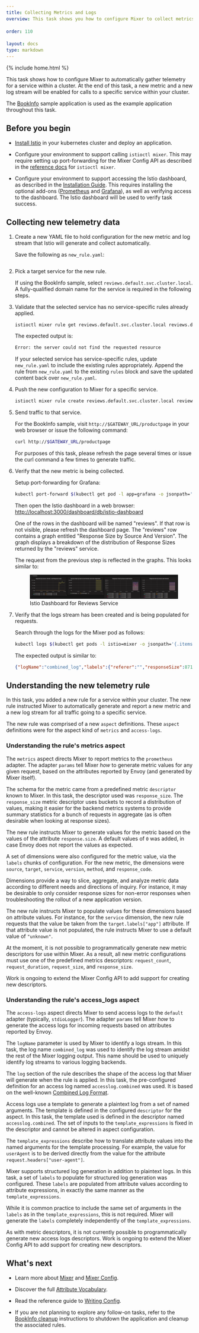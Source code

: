 ```yaml
---
title: Collecting Metrics and Logs
overview: This task shows you how to configure Mixer to collect metrics and logs from Envoy instances.

order: 110

layout: docs
type: markdown
---
```

{% include home.html %}

This task shows how to configure Mixer to automatically gather telemetry
for a service within a cluster. At the end of this task, a new metric and
a new log stream will be enabled for calls to a specific service within your
cluster.

The [BookInfo]({{home}}/docs/samples/bookinfo.html) sample application is used
as the example application throughout this task.

## Before you begin
* [Install Istio](./installing-istio-in-kubernetes.html) in your kubernetes
  cluster and deploy an application.

* Configure your environment to support calling `istioctl mixer`.
  This may require setting up port-forwarding for the Mixer Config API as described in the
  [reference docs]({{home}}/docs/reference/commands/istioctl.html#istioctl-mixer) for `istioctl mixer`.

* Configure your environment to support accessing the Istio dashboard, as described in the 
  [Installation Guide](./installing-istio-in-kubernetes.html). This requires installing the optional add-ons
  ([Prometheus](https://prometheus.io) and [Grafana](https://grafana.com/)), as well as verifying access to
  the dashboard. The Istio dashboard will be used to verify task success.

## Collecting new telemetry data

1. Create a new YAML file to hold configuration for
   the new metric and log stream that Istio will generate and collect
   automatically.

   Save the following as `new_rule.yaml`:
   <pre data-src="https://raw.githubusercontent.com/istio/istio/release-0.1/samples/apps/bookinfo/mixer-rule-additional-telemetry.yaml"></pre>

1. Pick a target service for the new rule.

   If using the BookInfo sample, select `reviews.default.svc.cluster.local`. 
   A fully-qualified domain name for the service is required in the following steps.

1. Validate that the selected service has no service-specific rules
   already applied.

   ```bash
   istioctl mixer rule get reviews.default.svc.cluster.local reviews.default.svc.cluster.local
   ```

   The expected output is:

   ```bash
   Error: the server could not find the requested resource
   ```

   If your selected service has service-specific rules, update `new_rule.yaml`
   to include the existing rules appropriately. Append the rule from `new_rule.yaml`
   to the existing `rules` block and save the updated content back over `new_rule.yaml`.

1. Push the new configuration to Mixer for a specific service.

   ```bash
   istioctl mixer rule create reviews.default.svc.cluster.local reviews.default.svc.cluster.local -f new_rule.yaml
   ```

1. Send traffic to that service.

   For the BookInfo sample, visit `http://$GATEWAY_URL/productpage` in your web browser or
   issue the following command:

   ```bash
   curl http://$GATEWAY_URL/productpage
   ```

   For purposes of this task, please refresh the page several times or issue the curl
   command a few times to generate traffic.

1. Verify that the new metric is being collected.
   
   Setup port-forwarding for Grafana:
   
   ```bash
   kubectl port-forward $(kubectl get pod -l app=grafana -o jsonpath='{.items[0].metadata.name}') 3000:3000 &
   ```

   Then open the Istio dashboard in a web browser: [http://localhost:3000/dashboard/db/istio-dashboard](http://localhost:3000/dashboard/db/istio-dashboard)
   
   One of the rows in the dashboard will be named "reviews". If that row is not visible, please refresh the dashboard page. The "reviews" row
   contains a graph entitled "Response Size by Source And Version". The graph displays a breakdown of the distribution of Response Sizes returned
   by the "reviews" service.

   The request from the previous step is reflected in the graphs. This looks similar to:
   <figure><img style="max-width: 100%;" src="./img/dashboard_response_size.png" alt="Istio Dashboard for Reviews Service" title="Istio Dashboard for Reviews Service" />
   <figcaption>Istio Dashboard for Reviews Service</figcaption></figure>

1. Verify that the logs stream has been created and is being populated
   for requests.

   Search through the logs for the Mixer pod as follows:

   ```bash
   kubectl logs $(kubectl get pods -l istio=mixer -o jsonpath='{.items[0].metadata.name}') | grep \"combined_log\"
   ```

   The expected output is similar to:

   ```json
   {"logName":"combined_log","labels":{"referer":"","responseSize":871,"timestamp":"2017-04-29T02:11:54.989466058Z","url":"/reviews","userAgent":"python-requests/2.11.1"},"textPayload":"- - - [29/Apr/2017:02:11:54 +0000] \"- /reviews -\" - 871 - python-requests/2.11.1"}
   ```

## Understanding the new telemetry rule

In this task, you added a new rule for a service within your cluster.
The new rule instructed Mixer to automatically generate and report a
new metric and a new log stream for all traffic going to a specific
service.

The new rule was comprised of a new `aspect` definitions. These `aspect`
definitions were for the aspect kind of `metrics` and `access-logs`.

### Understanding the rule's metrics aspect

The `metrics` aspect directs Mixer to report metrics to the `prometheus`
adapter. The adapter `params` tell Mixer _how_ to generate metric values
for any given request, based on the attributes reported by Envoy (and
generated by Mixer itself).

The schema for the metric came from a predefined metric `descriptor`
known to Mixer. In this task, the descriptor used was `response_size`.
The `response_size` metric descriptor uses buckets to record a 
distribution of values, making it easier for the backend metrics systems
to provide summary statistics for a bunch of requests in aggregate (as
is often desirable when looking at response sizes).

The new rule instructs Mixer to generate values for the metric based
on the values of the attribute `response.size`. A default values of `0`
was added, in case Envoy does not report the values as expected.

A set of dimensions were also configured for the metric value, via the
`labels` chunks of configuration. For the new metric, the dimensions
were `source`, `target`, `service`, `version`, `method`, and `response_code`.

Dimensions provide a way to slice, aggregate, and analyze metric data
according to different needs and directions of inquiry. For instance, it
may be desirable to only consider response sizes for non-error responses
when troubleshooting the rollout of a new application version.

The new rule instructs Mixer to populate values for these dimensions
based on attribute values. For instance, for the `service` dimension, the
new rule requests that the value be taken from the `target.labels["app"]` 
attribute. If that attribute value is not populated, the rule instructs
 Mixer to use a default value of `"unknown"`.

At the moment, it is not possible to programmatically generate new metric
descriptors for use within Mixer. As a result, all new metric configurations
must use one of the predefined metrics descriptors: `request_count`,
`request_duration`, `request_size`, and `response_size`.

Work is ongoing to extend the Mixer Config API to add support for creating
new descriptors.

### Understanding the rule's access_logs aspect

The `access-logs` aspect directs Mixer to send access logs to the `default`
adapter (typically, `stdioLogger`). The adapter `params` tell Mixer _how_ 
to generate the access logs for incoming requests based on attributes reported
by Envoy.

The `logName` parameter is used by Mixer to identify a logs stream. In
this task, the log name `combined_log` was used to identify the log
stream amidst the rest of the Mixer logging output. This name should be
used to uniquely identify log streams to various logging backends.

The `log` section of the rule describes the shape of the access log that
Mixer will generate when the rule is applied. In this task, the pre-configured 
definition for an access log named `accesslog.combined` was used. It
is based on the well-known [Combined Log Format](https://httpd.apache.org/docs/1.3/logs.html#combined).

Access logs use a template to generate a plaintext log from a set of
named arguments. The template is defined in the configured `descriptor`
for the aspect. In this task, the template used is defined in the
descriptor named `accesslog.combined`. The set of inputs to the `template_expressions`
is fixed in the descriptor and cannot be altered in aspect configuration.

The `template_expressions` describe how to translate attribute values
into the named arguments for the template processing. For example, the
value for `userAgent` is to be derived directly from the value for the
attribute `request.headers["user-agent"]`.

Mixer supports structured log generation in addition to plaintext logs. In
this task, a set of `labels` to populate for structured
log generation was configured. These `labels` are populated from attribute values
according to attribute expressions, in exactly the same manner as the
`template_expressions`.

While it is common practice to include the same set of arguments in the
`labels` as in the `template_expressions`, this is not required. Mixer
will generate the `labels` completely independently of the `template_expressions`.

As with metric descriptors, it is not currently possible to programmatically
generate new access logs descriptors. Work is ongoing to extend the Mixer
Config API to add support for creating new descriptors.

## What's next

* Learn more about [Mixer]({{home}}/docs/concepts/policy-and-control/mixer.html) and [Mixer Config]({{home}}/docs/concepts/policy-and-control/mixer-config.html).

* Discover the full [Attribute Vocabulary]({{home}}/docs/reference/config/mixer/attribute-vocabulary.html).

* Read the reference guide to [Writing Config]({{home}}/docs/reference/writing-config.html).

* If you are not planning to explore any follow-on tasks, refer to the
  [BookInfo cleanup]({{home}}/docs/samples/bookinfo.html#cleanup) instructions
  to shutdown the application and cleanup the associated rules.
